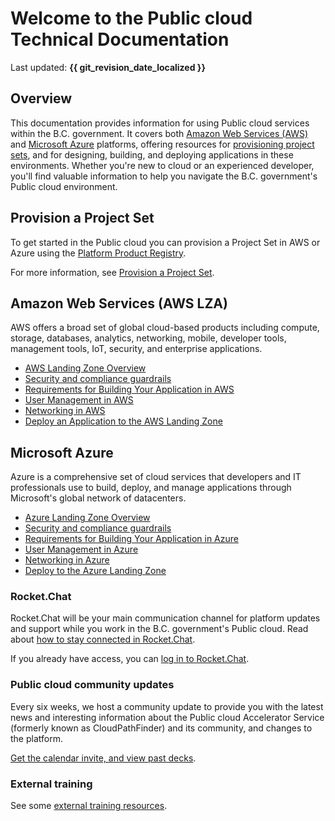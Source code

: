 # Welcome to the Public cloud Technical Documentation

Last updated: **{{ git_revision_date_localized }}**

## Overview

This documentation provides information for using Public cloud services within the B.C. government. It covers both [Amazon Web Services (AWS)](#amazon-web-services-aws-lza) and [Microsoft Azure](#microsoft-azure) platforms, offering resources for [provisioning project sets](#provision-a-project-set), and for designing, building, and deploying applications in these environments. Whether you're new to cloud or an experienced developer, you'll find valuable information to help you navigate the B.C. government's Public cloud environment.

## Provision a Project Set

To get started in the Public cloud you can provision a Project Set in AWS or Azure using the [Platform Product Registry](https://registry.developer.gov.bc.ca).

For more information, see [Provision a Project Set](welcome/provision-a-project-set.md).

## Amazon Web Services (AWS LZA)

AWS offers a broad set of global cloud-based products including compute, storage, databases, analytics, networking, mobile, developer tools, management tools, IoT, security, and enterprise applications.

- [AWS Landing Zone Overview](aws/LZA/get-started-with-lza/aws-landing-zone-accelerator-overview.md)
- [Security and compliance guardrails](aws/LZA/get-started-with-lza/guardrails.md)
- [Requirements for Building Your Application in AWS](aws/LZA/design-build-deploy/requirements.md)
- [User Management in AWS](aws/LZA/design-build-deploy/user-management.md)
- [Networking in AWS](aws/LZA/design-build-deploy/networking.md)
- [Deploy an Application to the AWS Landing Zone](aws/LZA/design-build-deploy/deploy-to-the-aws-landing-zone-accelerator.md)

## Microsoft Azure

Azure is a comprehensive set of cloud services that developers and IT professionals use to build, deploy, and manage applications through Microsoft's global network of datacenters.

- [Azure Landing Zone Overview](azure/get-started-with-azure/bc-govs-azure-landing-zone-overview.md)
- [Security and compliance guardrails](azure/get-started-with-azure/guardrails.md)
- [Requirements for Building Your Application in Azure](azure/design-build-deploy/requirements.md)
- [User Management in Azure](azure/design-build-deploy/user-management.md)
- [Networking in Azure](azure/design-build-deploy/networking.md)
- [Deploy to the Azure Landing Zone](azure/design-build-deploy/deploy-to-the-azure-landing-zone.md)

### Rocket.Chat

Rocket.Chat will be your main communication channel for platform updates and support while you work in the B.C. government's Public cloud. Read about [how to stay connected in Rocket.Chat](https://digital.gov.bc.ca/technology/cloud/public/get-support/#contact).

If you already have access, you can
[log in to Rocket.Chat](https://chat.developer.gov.bc.ca).

### Public cloud community updates

Every six weeks, we host a community update to provide you with the latest news and interesting information about the Public cloud Accelerator Service (formerly known as CloudPathFinder) and its community, and changes to the platform.

[Get the calendar invite, and view past decks](https://digital.gov.bc.ca/technology/cloud/public/get-support/#subscribe).

### External training

See some [external training resources](https://digital.gov.bc.ca/technology/cloud/public/get-support/#training).
